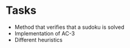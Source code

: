 # Tasks
- Method that verifies that a sudoku is solved
- Implementation of AC-3
- Different heuristics